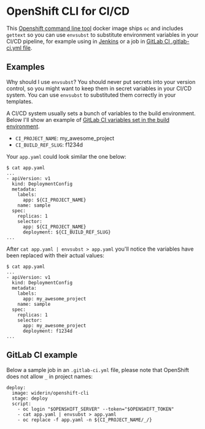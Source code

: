 OpenShift CLI for CI/CD
=======================

This [Openshift command line tool](https://docs.openshift.org/latest/cli_reference/get_started_cli.html) docker
image ships `oc` and includes `gettext` so you can use `envsubst` to substitute
environment variables in your CI/CD pipeline, for example using in
[Jenkins](https://jenkins.io/) or a job in [GitLab CI .gitlab-ci.yml file](https://docs.gitlab.com/ce/ci/yaml/README.html#gitlab-ci-yml).

Examples
--------

Why should I use `envsubst`? You should never put secrets into your version
control, so you might want to keep them in secret variables in your CI/CD
system. You can use `envsubst` to substituted them correctly in your templates.

A CI/CD system usually sets a bunch of variables to the build environment.
Below I'll show an example of [GitLab CI variables set in the build environment](https://docs.gitlab.com/ce/ci/variables/#predefined-variables-environment-variables).

- `CI_PROJECT_NAME`: my_awesome_project
- `CI_BUILD_REF_SLUG`: f1234d

Your `app.yaml` could look similar the one below:

    $ cat app.yaml
    ...
    - apiVersion: v1
      kind: DeploymentConfig
      metadata:
        labels:
          app: ${CI_PROJECT_NAME}
        name: sample
      spec:
        replicas: 1
        selector:
          app: ${CI_PROJECT_NAME}
          deployment: ${CI_BUILD_REF_SLUG}
    ...

After `cat app.yaml | envsubst > app.yaml` you'll notice the variables have
been replaced with their actual values:

    $ cat app.yaml
    ...
    - apiVersion: v1
      kind: DeploymentConfig
      metadata:
        labels:
          app: my_awesome_project
        name: sample
      spec:
        replicas: 1
        selector:
          app: my_awesome_project
          deployment: f1234d
    ...

GitLab CI example
-----------------

Below a sample job in an `.gitlab-ci.yml` file, please note that OpenShift does
not allow `_` in project names:

    deploy:
      image: widerin/openshift-cli
      stage: deploy
      script:
        - oc login "$OPENSHIFT_SERVER" --token="$OPENSHIFT_TOKEN"
        - cat app.yaml | envsubst > app.yaml
        - oc replace -f app.yaml -n ${CI_PROJECT_NAME/_/}
